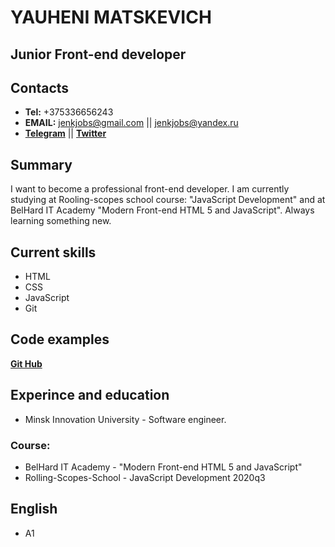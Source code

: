 # YAUHENI MATSKEVICH
## Junior Front-end developer 
## Contacts
* **Tel:** +375336656243
* **EMAIL:** <jenkjobs@gmail.com> || <jenkjobs@yandex.ru> 
* **[Telegram](https://t.me/JenkDi)** || **[Twitter](https://twitter.com/Jenk_JS)**
## Summary
I want to become a professional front-end developer. I am currently studying at Rooling-scopes school course: "JavaScript Development" and at BelHard IT Academy "Modern Front-end HTML 5 and JavaScript". Always learning something new.
## Current skills
* HTML
* CSS
* JavaScript
* Git
## Code examples
**[Git Hub](https://github.com/JenkJS)**
## Experince and education 
* Minsk Innovation University - Software engineer.
### Course:
* BelHard IT Academy -  "Modern Front-end HTML 5 and JavaScript"
* Rolling-Scopes-School - JavaScript Development 2020q3
## English
 * A1